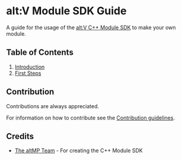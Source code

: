 # alt:V Module SDK Guide

A guide for the usage of the [alt:V C++ Module SDK](https://github.com/altmp/cpp-sdk) to make your own module.

## Table of Contents

1. [Introduction](articles/introduction.md)
2. [First Steps](articles/first-steps.md)

## Contribution

Contributions are always appreciated.

For information on how to contribute see the [Contribution guidelines](contribution-guidelines.md).

## Credits

- [The altMP Team](https://github.com/altmp) - For creating the C++ Module SDK
